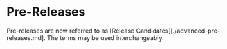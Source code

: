 # Pre-Releases

Pre-releases are now referred to as [Release Candidates][./advanced-pre-releases.md]. The terms may
be used interchangeably.
